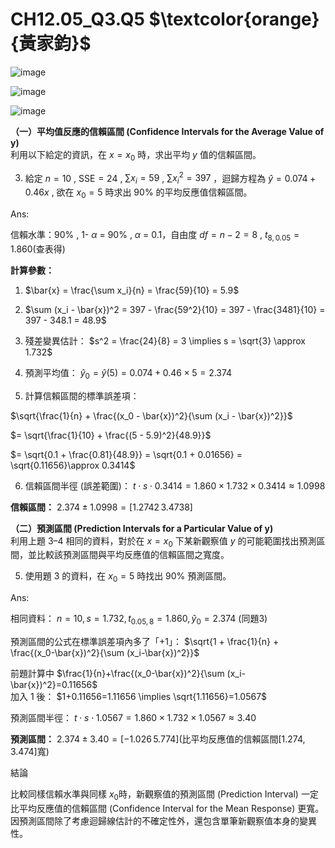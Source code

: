 # **CH12.05_Q3.Q5** $\textcolor{orange}{黃家鈞}$

![image](https://github.com/user-attachments/assets/e408d551-5732-41c3-a89b-d8ffa02ce67b)

![image](https://github.com/user-attachments/assets/81c6a658-8d63-48f8-9731-9667fa6ff4ed)

![image](https://github.com/user-attachments/assets/4f7d09c5-4843-4500-8e57-c08d8bce4bac)


**（一）平均值反應的信賴區間 (Confidence Intervals for the Average Value of y)**  
利用以下給定的資訊，在 $x = x_0$ 時，求出平均 $y$ 值的信賴區間。  

3. 給定 $n = 10$ , $\text{SSE} = 24$ ,  $\sum{x_i} = 59$ , $\sum{x_i^2} = 397$ ，迴歸方程為 $\hat{y} = 0.074 + 0.46x$ , 欲在 $x_0 = 5$ 時求出 90% 的平均反應值信賴區間。

Ans:

信賴水準：90% , 1- $\alpha$ = 90% , $\alpha$ =  0.1，自由度 $df = n - 2 = 8$ , $t_{8,0.05} = 1.860$(查表得)

**計算參數：**  

1. $\bar{x} = \frac{\sum x_i}{n} = \frac{59}{10} = 5.9$

2. $\sum (x_i - \bar{x})^2 = 397 - \frac{59^2}{10} = 397 - \frac{3481}{10} = 397 - 348.1 = 48.9$

3. 殘差變異估計： $s^2 = \frac{24}{8} = 3 \implies s = \sqrt{3} \approx 1.732$

4. 預測平均值： $\hat{y}_0 = \hat{y}(5) = 0.074 + 0.46 \times 5 = 2.374$

5. 計算信賴區間的標準誤差項：

$\sqrt{\frac{1}{n} + \frac{(x_0 - \bar{x})^2}{\sum (x_i - \bar{x})^2}}$
   
$= \sqrt{\frac{1}{10} + \frac{(5 - 5.9)^2}{48.9}}$

$= \sqrt{0.1 + \frac{0.81}{48.9}} = \sqrt{0.1 + 0.01656} = \sqrt{0.11656}\approx 0.3414$
   
6. 信賴區間半徑 (誤差範圍)： $t \cdot s \cdot 0.3414 = 1.860 \times 1.732 \times 0.3414 \approx 1.0998$

**信賴區間：** $2.374 \pm 1.0998 = [1.2742\, 3.4738]$


**（二）預測區間 (Prediction Intervals for a Particular Value of y)**  
利用上題 3–4 相同的資料，對於在 $x = x_0$ 下某新觀察值 $y$ 的可能範圍找出預測區間，並比較該預測區間與平均反應值的信賴區間之寬度。  

5. 使用題 3 的資料，在 $x_0 = 5$ 時找出 90% 預測區間。  

Ans:

相同資料： $n=10, s=1.732, t_{0.05,8}=1.860, \hat{y}_0=2.374$ (同題3)

預測區間的公式在標準誤差項內多了「+1」： $\sqrt{1 + \frac{1}{n} + \frac{(x_0-\bar{x})^2}{\sum (x_i-\bar{x})^2}}$

前題計算中 $\frac{1}{n}+\frac{(x_0-\bar{x})^2}{\sum (x_i-\bar{x})^2}=0.11656$  
加入 1 後： $1+0.11656=1.11656 \implies \sqrt{1.11656}=1.0567$

預測區間半徑： $t \cdot s \cdot 1.0567 = 1.860 \times 1.732 \times 1.0567 \approx 3.40$

**預測區間：** $2.374 \pm 3.40 = [-1.026\, 5.774]$(比平均反應值的信賴區間[1.274, 3.474]寬)

結論

比較同樣信賴水準與同樣 $x_0$時，新觀察值的預測區間 (Prediction Interval) 一定比平均反應值的信賴區間 (Confidence Interval for the Mean Response) 更寬。因預測區間除了考慮迴歸線估計的不確定性外，還包含單筆新觀察值本身的變異性。
